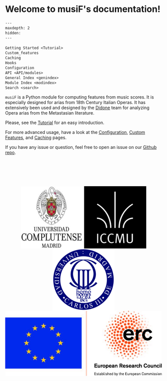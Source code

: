 # Welcome to musiF's documentation!

```{toctree}
---
maxdepth: 2
hidden:
---

Getting Started <Tutorial>
Custom_features
Caching
Hooks
Configuration
API <API/modules>
General Index <genindex>
Module Index <modindex>
Search <search>
```

`musiF` is a Python module for computing features from music scores. It is especially
designed for arias from 18th Century Italian Operas. It has extensively been used and
designed by the [Didone](https://didone.eu) team for analyzing Opera arias from the
Metastasian literature.

Please, see the [Tutorial](Tutorial.html) for an easy introduction.

For more advanced usage, have a look at the [Configuration](Configuration.html),
[Custom Features](Custom_features.html), and [Caching](Caching.html) pages.

If you have any issue or question, feel free to open an issue on our [Github
repo](https://github.com/DIDONEproject/musiF/).

<p style="text-align:center;margin:100px 0;">
  <a href="https://www.ucm.es" target="_blank"><img src="./_static/imgs/ucm.jpg" alt="Logo UCM" align="middle"></a>
  <a href="https://iccmu.es/" target="_blank"> <img src="./_static/imgs/iccmu.png" alt="Logo ICCMU" align="middle"></a>
  <a href="https://www.uc3m.es" target="_blank"><img src="./_static/imgs/uc3m.png" alt="Logo UC3M" align="middle"></a>
  <a href="https://erc.europa.eu/" target="_blank"><img src="./_static/imgs/erc.jpg" alt="Logo DIDONE ERC" align="middle"></a>
</p>
